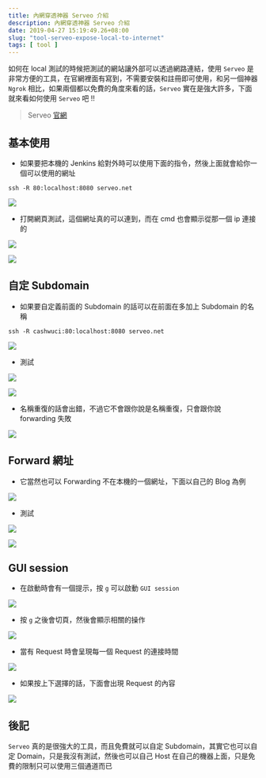 ```yaml
---
title: 內網穿透神器 Serveo 介紹 
description: 內網穿透神器 Serveo 介紹
date: 2019-04-27 15:19:49.26+08:00
slug: "tool-serveo-expose-local-to-internet"
tags: [ tool ]
---
```


如何在 local 測試的時候把測試的網站讓外部可以透過網路連結，使用 `Serveo` 是非常方便的工具，在官網裡面有寫到，不需要安裝和註冊即可使用，和另一個神器 `Ngrok` 相比，如果兩個都以免費的角度來看的話，`Serveo` 實在是強大許多，下面就來看如何使用 `Serveo` 吧 !!

> Serveo [官網](https://serveo.net/)

## 基本使用

- 如果要把本機的 Jenkins 給對外時可以使用下面的指令，然後上面就會給你一個可以使用的網址

```shell
ssh -R 80:localhost:8080 serveo.net
```

![](/images/404.webp)

- 打開網頁測試，這個網址真的可以連到，而在 cmd 也會顯示從那一個 ip 連接的

![](/images/404.webp)

![](/images/404.webp)

## 自定 Subdomain

- 如果要自定義前面的 Subdomain 的話可以在前面在多加上 Subdomain 的名稱

```shell
ssh -R cashwuci:80:localhost:8080 serveo.net
```

![](/images/404.webp)

- 測試

![](/images/404.webp)

![](/images/404.webp)

- 名稱重復的話會出錯，不過它不會跟你說是名稱重復，只會跟你說 forwarding 失敗

![](/images/404.webp)

## Forward 網址

- 它當然也可以 Forwarding 不在本機的一個網址，下面以自己的 Blog 為例

![](/images/404.webp)

- 測試

![](/images/404.webp)

![](/images/404.webp)

## GUI session

- 在啟動時會有一個提示，按 `g` 可以啟動 `GUI session`

![](/images/404.webp)

- 按 `g` 之後會切頁，然後會顯示相關的操作

![](/images/404.webp)

- 當有 Request 時會呈現每一個 Request 的連接時間

![](/images/404.webp)

- 如果按上下選擇的話，下面會出現 Request 的內容

![](/images/404.webp)

## 後記

`Serveo` 真的是很強大的工具，而且免費就可以自定 Subdomain，其實它也可以自定 Domain，只是我沒有測試，然後也可以自己 Host 在自己的機器上面，只是免費的限制只可以使用三個通道而已